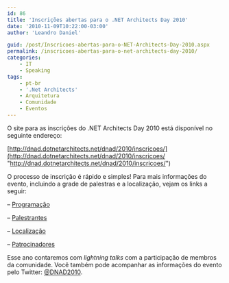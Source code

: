 ```yaml
---
id: 86
title: 'Inscrições abertas para o .NET Architects Day 2010'
date: '2010-11-09T10:22:00-03:00'
author: 'Leandro Daniel'

guid: /post/Inscricoes-abertas-para-o-NET-Architects-Day-2010.aspx
permalink: /inscricoes-abertas-para-o-net-architects-day-2010/
categories:
    - IT
    - Speaking
tags:
    - pt-br
    - '.Net Architects'
    - Arquitetura
    - Comunidade
    - Eventos
---
```


O site para as inscrições do .NET Architects Day 2010 está disponível no seguinte endereço:

[http://dnad.dotnetarchitects.net/dnad/2010/inscricoes/](http://dnad.dotnetarchitects.net/dnad/2010/inscricoes/ "http://dnad.dotnetarchitects.net/dnad/2010/inscricoes/")

O processo de inscrição é rápido e simples! Para mais informações do evento, incluindo a grade de palestras e a localização, vejam os links a seguir:

– [Programação](http://dnad.dotnetarchitects.net/dnad/2010/programacao/)

– [Palestrantes](http://dnad.dotnetarchitects.net/dnad/2010/palestrantes/)

– [Localização](http://dnad.dotnetarchitects.net/dnad/2010/localizacao/)

– [Patrocinadores](http://dnad.dotnetarchitects.net/dnad/2010/patrocinadores/)

Esse ano contaremos com *lightning talks* com a participação de membros da comunidade. Você também pode acompanhar as informações do evento pelo Twitter: [@DNAD2010](http://twitter.com/#!/dnad10).
